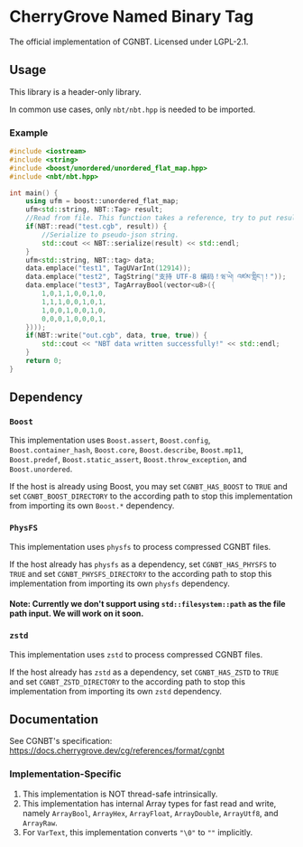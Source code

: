 ﻿# CherryGrove Named Binary Tag

The official implementation of CGNBT. Licensed under LGPL-2.1.

## Usage

This library is a header-only library.

In common use cases, only `nbt/nbt.hpp` is needed to be imported.

### Example

```cpp
#include <iostream>
#include <string>
#include <boost/unordered/unordered_flat_map.hpp>
#include <nbt/nbt.hpp>

int main() {
    using ufm = boost::unordered_flat_map;
    ufm<std::string, NBT::Tag> result;
    //Read from file. This function takes a reference, try to put result in that, and return success boolean.
    if(NBT::read("test.cgb", result)) {
        //Serialize to pseudo-json string.
        std::cout << NBT::serialize(result) << std::endl;
    }
    ufm<std::string, NBT::tag> data;
    data.emplace("test1", TagUVarInt(12914));
    data.emplace("test2", TagString("支持 UTF-8 编码！ཝ་ཡེ། འཛམ་གླིང་།！"));
    data.emplace("test3", TagArrayBool(vector<u8>({
        1,0,1,1,0,0,1,0,
        1,1,1,0,0,1,0,1,
        1,0,0,1,0,0,1,0,
        0,0,0,1,0,0,0,1,
    })));
    if(NBT::write("out.cgb", data, true, true)) {
        std::cout << "NBT data written successfully!" << std::endl;
    }
    return 0;
}
```

## Dependency

### `Boost`

This implementation uses `Boost.assert`, `Boost.config`, `Boost.container_hash`, `Boost.core`, `Boost.describe`, `Boost.mp11`, `Boost.predef`, `Boost.static_assert`, `Boost.throw_exception`, and `Boost.unordered`.

If the host is already using Boost, you may set `CGNBT_HAS_BOOST` to `TRUE` and set `CGNBT_BOOST_DIRECTORY` to the according path to stop this implementation from importing its own `Boost.*` dependency.

### `PhysFS`

This implementation uses `physfs` to process compressed CGNBT files.

If the host already has `physfs` as a dependency, set `CGNBT_HAS_PHYSFS` to `TRUE` and set `CGNBT_PHYSFS_DIRECTORY` to the according path to stop this implementation from importing its own `physfs` dependency.

#### Note: Currently we don't support using `std::filesystem::path` as the file path input. We will work on it soon.

### `zstd`

This implementation uses `zstd` to process compressed CGNBT files.

If the host already has `zstd` as a dependency, set `CGNBT_HAS_ZSTD` to `TRUE` and set `CGNBT_ZSTD_DIRECTORY` to the according path to stop this implementation from importing its own `zstd` dependency.

## Documentation

See CGNBT's specification: https://docs.cherrygrove.dev/cg/references/format/cgnbt

### Implementation-Specific

1. This implementation is NOT thread-safe intrinsically.
2. This implementation has internal Array types for fast read and write, namely `ArrayBool`, `ArrayHex`, `ArrayFloat`, `ArrayDouble`, `ArrayUtf8`, and `ArrayRaw`.
3. For `VarText`, this implementation converts `"\0"` to `""` implicitly.